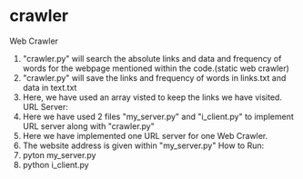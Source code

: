 # crawler
Web Crawler
1. "crawler.py" will search the absolute links and data and frequency of words for the webpage mentioned within the code.(static web crawler)
2. "crawler.py" will save the links and frequency of words in links.txt and data in text.txt
3. Here, we have used an array visted to keep the links we have visited.
URL Server:
1. Here we have used 2 files "my_server.py" and "i_client.py" to implement URL server along with "crawler.py"
2. Here we have implemented one URL server for one Web Crawler.
3. The website address is given within "my_server.py"
How to Run:
1. pyton my_server.py
2. python i_client.py
